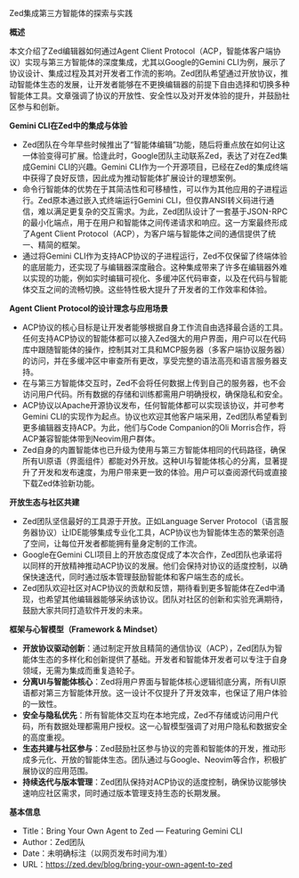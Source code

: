 Zed集成第三方智能体的探索与实践

  

**概述**

  

本文介绍了Zed编辑器如何通过Agent Client Protocol（ACP，智能体客户端协议）实现与第三方智能体的深度集成，尤其以Google的Gemini CLI为例，展示了协议设计、集成过程及其对开发者工作流的影响。Zed团队希望通过开放协议，推动智能体生态的发展，让开发者能够在不更换编辑器的前提下自由选择和切换多种智能体工具。文章强调了协议的开放性、安全性以及对开发体验的提升，并鼓励社区参与和创新。

  

**Gemini CLI在Zed中的集成与体验**

- Zed团队在今年早些时候推出了“智能体编辑”功能，随后将重点放在如何让这一体验变得可扩展。恰逢此时，Google团队主动联系Zed，表达了对在Zed集成Gemini CLI的兴趣。Gemini CLI作为一个开源项目，已经在Zed的集成终端中获得了良好反馈，因此成为推动智能体扩展设计的理想案例。
- 命令行智能体的优势在于其简洁性和可移植性，可以作为其他应用的子进程运行。Zed原本通过嵌入式终端运行Gemini CLI，但仅靠ANSI转义码进行通信，难以满足更复杂的交互需求。为此，Zed团队设计了一套基于JSON-RPC的最小化端点，用于在用户和智能体之间传递请求和响应。这一方案最终形成了Agent Client Protocol（ACP），为客户端与智能体之间的通信提供了统一、精简的框架。
- 通过将Gemini CLI作为支持ACP协议的子进程运行，Zed不仅保留了终端体验的底层能力，还实现了与编辑器深度融合。这种集成带来了许多在编辑器外难以实现的功能，例如实时编辑可视化、多缓冲区代码审查，以及在代码与智能体交互之间的流畅切换。这些特性极大提升了开发者的工作效率和体验。

  

**Agent Client Protocol的设计理念与应用场景**

- ACP协议的核心目标是让开发者能够根据自身工作流自由选择最合适的工具。任何支持ACP协议的智能体都可以接入Zed强大的用户界面，用户可以在代码库中跟随智能体的操作，控制其对工具和MCP服务器（多客户端协议服务器）的访问，并在多缓冲区中审查所有更改，享受完整的语法高亮和语言服务器支持。
- 在与第三方智能体交互时，Zed不会将任何数据上传到自己的服务器，也不会访问用户代码。所有数据的存储和训练都需用户明确授权，确保隐私和安全。
- ACP协议以Apache开源协议发布，任何智能体都可以实现该协议，并可参考Gemini CLI的实现作为起点。协议也欢迎其他客户端采用，Zed团队希望看到更多编辑器支持ACP。为此，他们与Code Companion的Oli Morris合作，将ACP兼容智能体带到Neovim用户群体。
- Zed自身的内置智能体也已升级为使用与第三方智能体相同的代码路径，确保所有UI原语（界面组件）都能对外开放。这种UI与智能体核心的分离，显著提升了开发和发布速度，为用户带来更一致的体验。用户可以查阅源代码或直接下载Zed体验新功能。

  

**开放生态与社区共建**

- Zed团队坚信最好的工具源于开放。正如Language Server Protocol（语言服务器协议）让IDE能够集成专业化工具，ACP协议也为智能体生态的繁荣创造了空间，让每位开发者都能拥有量身定制的工作流。
- Google在Gemini CLI项目上的开放态度促成了本次合作，Zed团队也承诺将以同样的开放精神推动ACP协议的发展。他们会保持对协议的适度控制，以确保快速迭代，同时通过版本管理鼓励智能体和客户端生态的成长。
- Zed团队欢迎社区对ACP协议的贡献和反馈，期待看到更多智能体在Zed中涌现，也希望其他编辑器能够采纳该协议。团队对社区的创新和实验充满期待，鼓励大家共同打造软件开发的未来。

  

**框架与心智模型（Framework & Mindset）**

- **开放协议驱动创新**：通过制定开放且精简的通信协议（ACP），Zed团队为智能体生态的多样化和创新提供了基础。开发者和智能体开发者可以专注于自身领域，无需为集成而重复造轮子。
- **分离UI与智能体核心**：Zed将用户界面与智能体核心逻辑彻底分离，所有UI原语都对第三方智能体开放。这一设计不仅提升了开发效率，也保证了用户体验的一致性。
- **安全与隐私优先**：所有智能体交互均在本地完成，Zed不存储或访问用户代码，所有数据处理都需用户授权。这一心智模型强调了对用户隐私和数据安全的高度重视。
- **生态共建与社区参与**：Zed鼓励社区参与协议的完善和智能体的开发，推动形成多元化、开放的智能体生态。团队通过与Google、Neovim等合作，积极扩展协议的应用范围。
- **持续迭代与版本管理**：Zed团队保持对ACP协议的适度控制，确保协议能够快速响应社区需求，同时通过版本管理支持生态的长期发展。

  

**基本信息**

- Title：Bring Your Own Agent to Zed — Featuring Gemini CLI
- Author：Zed团队
- Date：未明确标注（以网页发布时间为准）
- URL：https://zed.dev/blog/bring-your-own-agent-to-zed